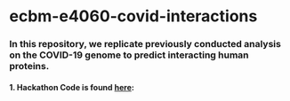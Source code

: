 # ecbm-e4060-covid-interactions 

### In this repository, we replicate previously conducted analysis on the COVID-19 genome to predict interacting human proteins. 

#### 1. Hackathon Code is found [here](hackathon_published): 
